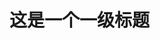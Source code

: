 <!DOCTYPE html>
<html lang="zh-cn">
    <head>
        <meta charset="utf-8"/>
        <title>陈小明的成长经历</title>
      <link href="wangye/wangye.css" rel="stylesheet" type="text/css"/>
    </head>
    <body>
        <h1>这是一个一级标题</h1>
    </body>
</html>

